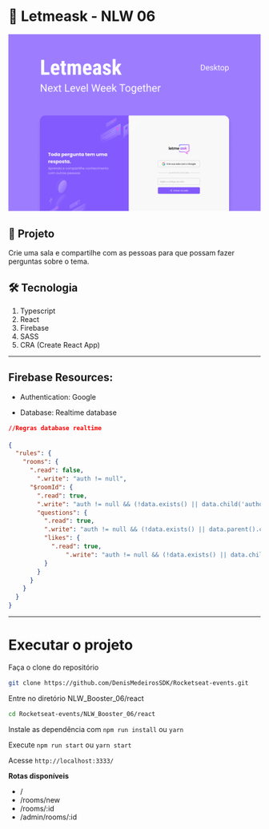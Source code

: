 # 💼 Letmeask - NLW 06

![thumbnail](./.github/thumbnail.png)

## 📝 Projeto

Crie uma sala e compartilhe com as pessoas para que possam fazer perguntas sobre o tema.

## 🛠 Tecnologia

1. Typescript
2. React
3. Firebase
4. SASS
5. CRA (Create React App)

---

## Firebase Resources:

- Authentication: Google

- Database: Realtime database

```JSON
//Regras database realtime

{
  "rules": {
    "rooms": {
      ".read": false,
    	".write": "auth != null",
      "$roomId": {
        ".read": true,
        ".write": "auth != null && (!data.exists() || data.child('authorId').val() === auth.id)",
        "questions": {
          ".read": true,
          ".write": "auth != null && (!data.exists() || data.parent().child('authorId').val() == auth.id)",
          "likes": {
            ".read": true,
        		".write": "auth != null && (!data.exists() || data.child('authorId').val() === auth.id)"
          }
        }
      }
    }
  }
}
```

---

# Executar o projeto

Faça o clone do repositório

```bash
git clone https://github.com/DenisMedeirosSDK/Rocketseat-events.git
```

Entre no diretório NLW_Booster_06/react

```bash
cd Rocketseat-events/NLW_Booster_06/react
```

Instale as dependência com `npm run install` ou `yarn`

Execute `npm run start` ou `yarn start`

Acesse `http://localhost:3333/`

**Rotas disponíveis**

- /
- /rooms/new
- /rooms/:id
- /admin/rooms/:id
